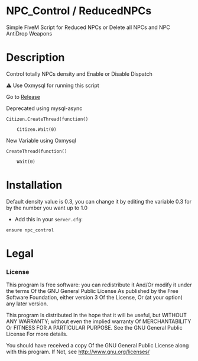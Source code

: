 # NPC_Control / ReducedNPCs

Simple FiveM Script for Reduced NPCs or Delete all NPCs and NPC AntiDrop Weapons

# Description

Control totally NPCs density and Enable or Disable Dispatch

⚠️ Use Oxmysql for running this script

Go to [Release](https://github.com/overextended/oxmysql/releases)


Deprecated using mysql-async
```
Citizen.CreateThread(function()

	Citizen.Wait(0)
```

New Variable using Oxmysql
```
CreateThread(function()

	Wait(0)
```

# Installation

Default density value is 0.3, you can change it by editing the variable 0.3 for by the number you want up to 1.0

- Add this in your `server.cfg`:

```
ensure npc_control
```

# Legal
### License
This program Is free software: you can redistribute it And/Or modify it under the terms Of the GNU General Public License As published by the Free Software Foundation, either version 3 Of the License, Or (at your option) any later version.

This program Is distributed In the hope that it will be useful, but WITHOUT ANY WARRANTY; without even the implied warranty Of MERCHANTABILITY Or FITNESS FOR A PARTICULAR PURPOSE. See the GNU General Public License For more details.

You should have received a copy Of the GNU General Public License along with this program. If Not, see http://www.gnu.org/licenses/
